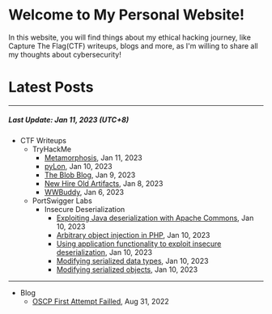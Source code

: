 # Welcome to My Personal Website!

In this website, you will find things about my ethical hacking journey, like Capture The Flag(CTF) writeups, blogs and more, as I'm willing to share all my thoughts about cybersecurity!

# Latest Posts

* * *
##### Last Update: Jan 11, 2023 (UTC+8)

- CTF Writeups
	- TryHackMe
		- [Metamorphosis](https://siunam321.github.io/ctf/tryhackme/Metamorphosis), Jan 11, 2023
		- [pyLon](https://siunam321.github.io/ctf/tryhackme/pyLon), Jan 10, 2023
		- [The Blob Blog](https://siunam321.github.io/ctf/tryhackme/The-Blob-Blog), Jan 9, 2023
		- [New Hire Old Artifacts](https://siunam321.github.io/ctf/tryhackme/New-Hire-Old-Artifacts), Jan 8, 2023
		- [WWBuddy](https://siunam321.github.io/ctf/tryhackme/WWBuddy), Jan 6, 2023
	- PortSwigger Labs
		- Insecure Deserialization
			- [Exploiting Java deserialization with Apache Commons](https://siunam321.github.io/ctf/portswigger-labs/Insecure-Deserialization/deserial-5), Jan 10, 2023
			- [Arbitrary object injection in PHP](https://siunam321.github.io/ctf/portswigger-labs/Insecure-Deserialization/deserial-4), Jan 10, 2023
			- [Using application functionality to exploit insecure deserialization](https://siunam321.github.io/ctf/portswigger-labs/Insecure-Deserialization/deserial-3), Jan 10, 2023
			- [Modifying serialized data types](https://siunam321.github.io/ctf/portswigger-labs/Insecure-Deserialization/deserial-2), Jan 10, 2023
			- [Modifying serialized objects](https://siunam321.github.io/ctf/portswigger-labs/Insecure-Deserialization/deserial-1), Jan 10, 2023

* * *
- Blog
	- [OSCP First Attempt Failled](https://siunam321.github.io/blog/2022-08-31-OSCP-First-Attempt-Failled), Aug 31, 2022